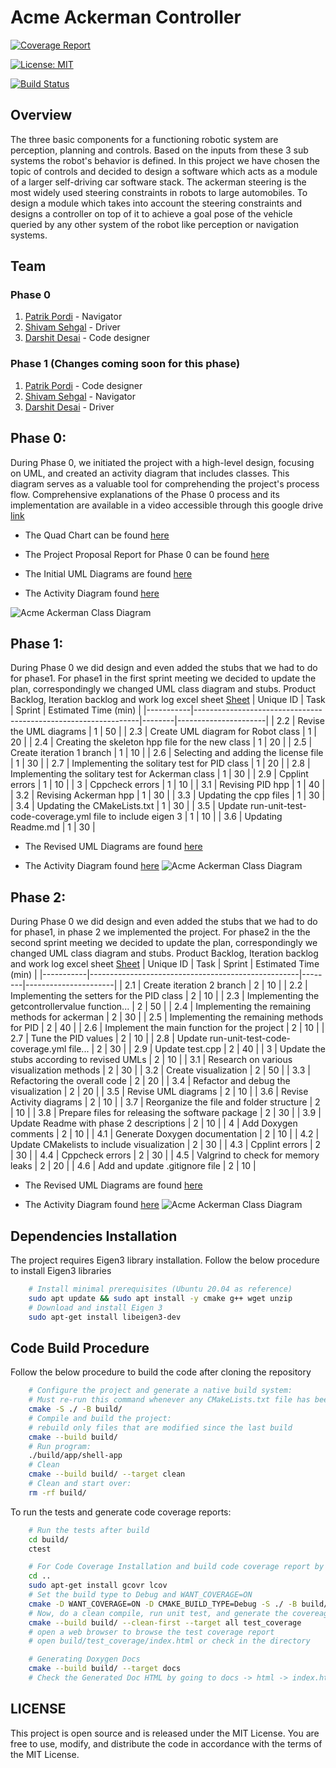 # Acme Ackerman Controller

[![Coverage Report](https://codecov.io/gh/shivamsehgal77/Acme-Ackerman-Controller/branch/main/graph/badge.svg)](https://codecov.io/gh/shivamsehgal77/Acme-Ackerman-Controller) 

[![License: MIT](https://img.shields.io/badge/License-MIT-blue.svg)](https://opensource.org/licenses/MIT)

[![Build Status](https://github.com/shivamsehgal77/Acme-Ackerman-Controller/actions/workflows/run-unit-test-and-upload-codecov.yml/badge.svg)](https://github.com/shivamsehgal77/Acme-Ackerman-Controller/actions/workflows/run-unit-test-and-upload-codecov.yml)

## Overview

The three basic components for a functioning robotic system are perception, planning and controls. Based on the inputs from these 3 sub systems the robot's behavior is defined. In this project we have chosen the topic of controls and decided to design a software which acts as a module of a larger self-driving car software stack. The ackerman steering is the most widely used steering constraints in robots to large automobiles. To design a module which takes into account the steering constraints and designs a controller on top of it to achieve a goal pose of the vehicle queried by any other system of the robot like perception or navigation systems.

## Team 

### Phase 0
1. [Patrik Pordi](https://www.github.com/patrikpordi) - Navigator
2. [Shivam Sehgal](https://www.github.com/shivamsehgal77) - Driver
3. [Darshit Desai](https://www.github.com/darshit-desai) - Code designer

### Phase 1 (Changes coming soon for this phase)
1. [Patrik Pordi](https://www.github.com/patrikpordi) - Code designer
2. [Shivam Sehgal](https://www.github.com/shivamsehgal77) - Navigator
3. [Darshit Desai](https://www.github.com/darshit-desai) - Driver

## Phase 0:

During Phase 0, we initiated the project with a high-level design, focusing on UML, and created an activity diagram that includes classes. This diagram serves as a valuable tool for comprehending the project's process flow. Comprehensive explanations of the Phase 0 process and its implementation are available in a video accessible through this google drive [link](https://drive.google.com/file/d/1D6kjTWbVGHKaCZbz6bTfUVqyngHtdGbq/view?usp=share_link)

* The Quad Chart can be found [here](https://github.com/shivamsehgal77/Acme-Ackerman-Controller/tree/main/QuadChart/Initial_Phase0)

* The Project Proposal Report for Phase 0 can be found [here](https://github.com/shivamsehgal77/Acme-Ackerman-Controller/blob/main/Reports/Phase0/ENPM808X_Proposal_Phase0_AckermanSteeringControl.pdf)

* The Initial UML Diagrams are found [here](https://github.com/shivamsehgal77/Acme-Ackerman-Controller/tree/main/UML%20diagrams/Initial_Phase0)

* The Activity Diagram found [here](https://github.com/shivamsehgal77/Acme-Ackerman-Controller/blob/main/UML%20diagrams/Initial_Phase0/acme-ackerman-class-diagram.png)

<img src="UML-diagrams/Initial_Phase0/acme-ackerman-class-diagram.png" alt="Acme Ackerman Class Diagram" style="clip: rect(0px, auto, 20px, auto); max-width: 100%;">



## Phase 1:
During Phase 0 we did design and even added the stubs that we had to do for phase1. For phase1 in the first sprint meeting we decided to update the plan, correspondingly we changed UML class diagram and stubs. Product Backlog, Iteration backlog and work log excel sheet [Sheet](https://docs.google.com/spreadsheets/d/1ph1sYep433EigfkVelYI8igBHbYIN74LMEw9CF0V7-I/edit#gid=0 )
| Unique ID | Task                                                           | Sprint | Estimated Time (min) |
|-----------|----------------------------------------------------------------|--------|----------------------|
| 2.2       | Revise the UML diagrams                                        | 1      | 50                   |
| 2.3       | Create UML diagram for Robot class                             | 1      | 20                   |
| 2.4       | Creating the skeleton hpp file for the new class               | 1      | 20                   |
| 2.5       | Create iteration 1 branch                                      | 1      | 10                   |
| 2.6       | Selecting and adding the license file                          | 1      | 30                   |
| 2.7       | Implementing the solitary test for PID class                   | 1      | 20                   |
| 2.8       | Implementing the solitary test for Ackerman class              | 1      | 30                   |
| 2.9       | Cpplint errors                                                 | 1      | 10                   |
| 3         | Cppcheck errors                                                | 1      | 10                   |
| 3.1       | Revising PID hpp                                               | 1      | 40                   |
| 3.2       | Revising Ackerman hpp                                          | 1      | 30                   |
| 3.3       | Updating the cpp files                                         | 1      | 30                   |
| 3.4       | Updating the CMakeLists.txt                                    | 1      | 30                   |
| 3.5       | Update run-unit-test-code-coverage.yml file to include eigen 3 | 1      | 10                   |
| 3.6       | Updating Readme.md                                             | 1      | 30                   |

* The Revised UML Diagrams are found [here](https://github.com/shivamsehgal77/Acme-Ackerman-Controller/tree/main/UML%20diagrams/Revised_Phase1)

* The Activity Diagram found [here](https://github.com/shivamsehgal77/Acme-Ackerman-Controller/blob/main/UML%20diagrams/Revised_Phase1/acme-ackerman-class-diagram.png)
![Acme Ackerman Class Diagram](UML-diagrams/Revised_Phase1/acme-ackerman-class-diagram.png)

## Phase 2:
During Phase 0 we did design and even added the stubs that we had to do for phase1, in phase 2 we implemented the project. For phase2 in the the second sprint meeting we decided to update the plan, correspondingly we changed UML class diagram and stubs. Product Backlog, Iteration backlog and work log excel sheet [Sheet](https://docs.google.com/spreadsheets/d/1ph1sYep433EigfkVelYI8igBHbYIN74LMEw9CF0V7-I/edit#gid=0 )
| Unique ID | Task                                               | Sprint | Estimated Time (min) |
|-----------|----------------------------------------------------|--------|----------------------|
| 2.1       | Create iteration 2 branch                         | 2      | 10                   |
| 2.2       | Implementing the setters for the PID class       | 2      | 10                   |
| 2.3       | Implementing the getcontrollervalue function...  | 2      | 50                   |
| 2.4       | Implementing the remaining methods for ackerman  | 2      | 30                   |
| 2.5       | Implementing the remaining methods for PID       | 2      | 40                   |
| 2.6       | Implement the main function for the project      | 2      | 10                   |
| 2.7       | Tune the PID values                              | 2      | 10                   |
| 2.8       | Update run-unit-test-code-coverage.yml file...   | 2      | 30                   |
| 2.9       | Update test.cpp                                   | 2      | 40                   |
| 3         | Update the stubs according to revised UMLs       | 2      | 10                   |
| 3.1       | Research on various visualization methods        | 2      | 30                   |
| 3.2       | Create visualization                              | 2      | 50                   |
| 3.3       | Refactoring the overall code                      | 2      | 20                   |
| 3.4       | Refactor and debug the visualization               | 2      | 20                   |
| 3.5       | Revise UML diagrams                               | 2      | 10                   |
| 3.6       | Revise Activity diagrams                          | 2      | 10                   |
| 3.7       | Reorganize the file and folder structure          | 2      | 10                   |
| 3.8       | Prepare files for releasing the software package  | 2      | 30                   |
| 3.9       | Update Readme with phase 2 descriptions           | 2      | 10                   |
| 4         | Add Doxygen comments                              | 2      | 10                   |
| 4.1       | Generate Doxygen documentation                     | 2      | 10                   |
| 4.2       | Update CMakelists to include visualization        | 2      | 30                   |
| 4.3       | Cpplint errors                                   | 2      | 30                   |
| 4.4       | Cppcheck errors                                  | 2      | 30                   |
| 4.5       | Valgrind to check for memory leaks                | 2      | 20                   |
| 4.6       | Add and update .gitignore file                   | 2      | 10                   |


* The Revised UML Diagrams are found [here](https://github.com/shivamsehgal77/Acme-Ackerman-Controller/tree/main/UML%20diagrams/Revised_Phase2)

* The Activity Diagram found [here](https://github.com/shivamsehgal77/Acme-Ackerman-Controller/blob/main/UML%20diagrams/Revised_Phase2/acme-ackerman-class-diagram.png)
![Acme Ackerman Class Diagram](UML-diagrams/Revised_Phase1/acme-ackerman-class-diagram.png)

## Dependencies Installation
The project requires Eigen3 library installation. Follow the below procedure to install Eigen3 libraries

```bash
    # Install minimal prerequisites (Ubuntu 20.04 as reference)
    sudo apt update && sudo apt install -y cmake g++ wget unzip
    # Download and install Eigen 3
    sudo apt-get install libeigen3-dev
```

## Code Build Procedure

Follow the below procedure to build the code after cloning the repository
```bash
    # Configure the project and generate a native build system:
    # Must re-run this command whenever any CMakeLists.txt file has been changed.
    cmake -S ./ -B build/
    # Compile and build the project:
    # rebuild only files that are modified since the last build
    cmake --build build/
    # Run program:
    ./build/app/shell-app
    # Clean
    cmake --build build/ --target clean
    # Clean and start over:
    rm -rf build/
```

To run the tests and generate code coverage reports:

```bash
    # Run the tests after build
    cd build/
    ctest

    # For Code Coverage Installation and build code coverage report by going to build directory
    cd ..
    sudo apt-get install gcovr lcov
    # Set the build type to Debug and WANT_COVERAGE=ON
    cmake -D WANT_COVERAGE=ON -D CMAKE_BUILD_TYPE=Debug -S ./ -B build/
    # Now, do a clean compile, run unit test, and generate the covereage report
    cmake --build build/ --clean-first --target all test_coverage
    # open a web browser to browse the test coverage report
    # open build/test_coverage/index.html or check in the directory

    # Generating Doxygen Docs 
    cmake --build build/ --target docs
    # Check the Generated Doc HTML by going to docs -> html -> index.html
```

## LICENSE

This project is open source and is released under the MIT License. You are free to use, modify, and distribute the code in accordance with the terms of the MIT License.
